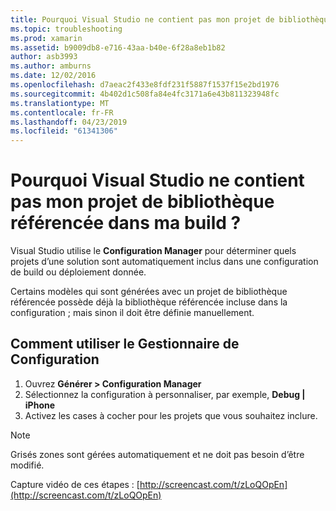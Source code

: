 ```yaml
---
title: Pourquoi Visual Studio ne contient pas mon projet de bibliothèque référencée dans ma build ?
ms.topic: troubleshooting
ms.prod: xamarin
ms.assetid: b9009db8-e716-43aa-b40e-6f28a8eb1b82
author: asb3993
ms.author: amburns
ms.date: 12/02/2016
ms.openlocfilehash: d7aeac2f433e8fdf231f5887f1537f15e2bd1976
ms.sourcegitcommit: 4b402d1c508fa84e4fc3171a6e43b811323948fc
ms.translationtype: MT
ms.contentlocale: fr-FR
ms.lasthandoff: 04/23/2019
ms.locfileid: "61341306"
---
```

# <a name="why-doesnt-visual-studio-include-my-referenced-library-project-in-my-build"></a>Pourquoi Visual Studio ne contient pas mon projet de bibliothèque référencée dans ma build ?

Visual Studio utilise le **Configuration Manager** pour déterminer quels projets d’une solution sont automatiquement inclus dans une configuration de build ou déploiement donnée.

Certains modèles qui sont générées avec un projet de bibliothèque référencée possède déjà la bibliothèque référencée incluse dans la configuration ; mais sinon il doit être définie manuellement.

## <a name="how-to-use-the-configuration-manager"></a>Comment utiliser le Gestionnaire de Configuration

1. Ouvrez **Générer > Configuration Manager**
2. Sélectionnez la configuration à personnaliser, par exemple, **Debug | iPhone**
3. Activez les cases à cocher pour les projets que vous souhaitez inclure.

> [!NOTE]
> Grisés zones sont gérées automatiquement et ne doit pas besoin d’être modifié.

Capture vidéo de ces étapes : [http://screencast.com/t/zLoQOpEn](http://screencast.com/t/zLoQOpEn)
